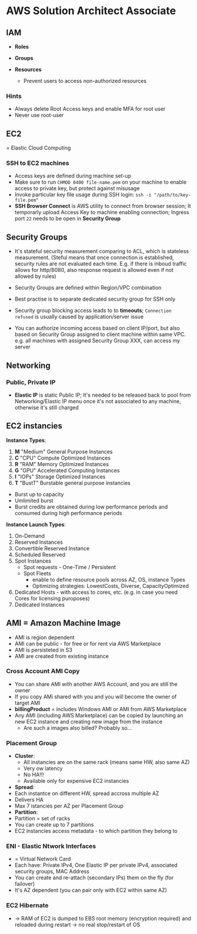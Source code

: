 # AWS Solution Architect Associate

## IAM

* __Roles__

* __Groups__

* __Resources__
  * Prevent users to access non-authorized resources

### Hints

* Always delete Root Access keys and enable MFA for root user
* Never use root-user

## EC2

= Elastic Cloud Computing

### SSH to EC2 machines

* Access keys are defined during machine set-up
* Make sure to run `CHMOD 0400 file-name.pem` on your machine to enable access to private key, but protect against misusage
* Invoke particular key file usage during SSH login: `ssh -i "/path/to/key-file.pem"`
* __SSH Browser Connect__ is AWS utility to connect from browser session; It temporarly upload Access Key to machine enabling connection; Ingress port `22` needs to be open in __Security Group__

## Security Groups

* It's stateful security measurement comparing to ACL, which is stateless measurement. (Steful means that once connection is established, security rules are not evaluated each time. E.g. if there is inboud traffic allows for http/8080, also response request is allowed even if not allowed by rules)

* Security Groups are defined within Region/VPC combination

* Best practise is to separate dedicated security group for SSH only

* Security group blocking access leads to to __timeouts__; `Connection refused` is usually caused by application/server issue

* You can authorize incoming access based on client IP/port, but also based on Security Group assigned to client machine within same VPC. e.g. all machines with assigned Security Group XXX, can access my server

## Networking

### Public, Private IP

* __Elastic IP__ is static Public IP; It's needed to be released back to pool from Networking/Elastic IP menu once it's not associated to any machine, otherwise it's still charged

## EC2 instancies

__Instance Types__:
1. __M__ "Medium" General Purpose Instances
2. __C__ "CPU" Compute Optimized Instances
3. __R__ "RAM" Memory Optimized Instances
4. __G__ "GPU" Accelerated Computing Instances
6. __I__ "IOPs" Storage Optimized Instances
7. __T__ "BustT" Burstable general purpose instancies
  * Burst up to capacity
  * Umlimited burst
  * Burst credits are obtained during low performance periods and consumed during high performance periods

__Instance Launch Types__:
1. On-Demand
2. Reserved Instances
3. Convertible Reserved Instance
4. Scheduled Reserved
5. Spot Instances
   * Spot requests - One-Time / Persistent
   * Spot Fleets  
     * enable to define resource pools across AZ, OS, instance Types
     * Optimizing strategies: LowestCosts, Diverse, CapacityOptimized
7. Dedicated Hosts - with access to cores, etc. (e.g. in case you need Cores for licensing puroposes)
8. Dedicated Instances

## AMI = Amazon Machine Image

* AMI is region dependent
* AMI can be public - for free or for rent via AWS Marketplace
* AMI is persisteted in S3
* AMI are created from existing instance 

### Cross Account AMI Copy

* You can share AMI with another AWS Account, and you are still the owner
* If you copy AMi shared with you and you will become the owner of target AMI
* __billingProduct__ = includes Windows AMI or AMI from AWS Marketplace
* Any AMI (including AWS Marketplace) can be copied by launching an new EC2 instance and creating new image from the instance
  * Are such a images also billed? Probably so...

### Placement Group

* __Cluster__:
  * All instancies are on the same rack (means same HW, also same AZ)
  * Very ow latency
  * No HA!!!
  * Available only for expensive EC2 instancies
*  __Spread__:
  * Each instantce on different HW, spread accross multiple AZ
  * Delivers HA
  * Max 7 istancies per AZ per Placement Group
*  __Partition__:
  * Partition = set of racks
  * You can create up to 7 partitions
  * EC2 instancies access metadata - to which partition they belong to

### ENI - Elastic Ntwork Interfaces

* = Virtual Network Card
* Each have: Private IPv4, One Elastic IP per private IPv4, associated security groups, MAC Address
* You can create and re-attach (secondary IPs) them on the fly (for failover)
* It's AZ dependent (you can pair only with EC2 within same AZ)

### EC2 Hibernate

* -> RAM of EC2 is dumped to EBS root memory (encryption required) and reloaded during restart -> no real stop/restart of OS
